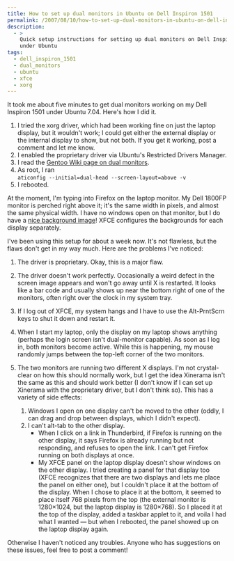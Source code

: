 ```yaml
---
title: How to set up dual monitors in Ubuntu on Dell Inspiron 1501
permalink: /2007/08/10/how-to-set-up-dual-monitors-in-ubuntu-on-dell-inspiron-1501/
description:
  - >
    Quick setup instructions for setting up dual monitors on Dell Inspiron 1501
    under Ubuntu
tags:
  - dell_inspiron_1501
  - dual_monitors
  - ubuntu
  - xfce
  - xorg
---
```

It took me about five minutes to get dual monitors working on my Dell Inspiron 1501 under Ubuntu 7.04. Here's how I did it.

1.  I tried the xorg driver, which had been working fine on just the laptop display, but it wouldn't work; I could get either the external display or the internal display to show, but not both. If you get it working, post a comment and let me know.
2.  I enabled the proprietary driver via Ubuntu's Restricted Drivers Manager.
3.  I read the [Gentoo Wiki page on dual monitors][1].
4.  As root, I ran  
    `aticonfig --initial=dual-head --screen-layout=above -v`
5.  I rebooted.

At the moment, I'm typing into Firefox on the laptop monitor. My Dell 1800FP monitor is perched right above it; it's the same width in pixels, and almost the same physical width. I have no windows open on that monitor, but I do have a [nice background image][2]! XFCE configures the backgrounds for each display separately.

I've been using this setup for about a week now. It's not flawless, but the flaws don't get in my way much. Here are the problems I've noticed:

1.  The driver is proprietary. Okay, this is a major flaw.
2.  The driver doesn't work perfectly. Occasionally a weird defect in the screen image appears and won't go away until X is restarted. It looks like a bar code and usually shows up near the bottom right of one of the monitors, often right over the clock in my system tray.
3.  If I log out of XFCE, my system hangs and I have to use the Alt-PrntScrn keys to shut it down and restart it.
4.  When I start my laptop, only the display on my laptop shows anything (perhaps the login screen isn't dual-monitor capable). As soon as I log in, both monitors become active. While this is happening, my mouse randomly jumps between the top-left corner of the two monitors.
5.  The two monitors are running two different X displays. I'm not crystal-clear on how this should normally work, but I get the idea Xinerama isn't the same as this and should work better (I don't know if I can set up Xinerama with the proprietary driver, but I don't think so). This has a variety of side effects: 
    1.  Windows I open on one display can't be moved to the other (oddly, I can drag and drop between displays, which I didn't expect).
    2.  I can't alt-tab to the other display. 
        *   When I click on a link in Thunderbird, if Firefox is running on the other display, it says Firefox is already running but not responding, and refuses to open the link. I can't get Firefox running on both displays at once.
        *   My XFCE panel on the laptop display doesn't show windows on the other display. I tried creating a panel for that display too (XFCE recognizes that there are two displays and lets me place the panel on either one), but I couldn't place it at the bottom of the display. When I chose to place it at the bottom, it seemed to place itself 768 pixels from the top (the external monitor is 1280&#215;1024, but the laptop display is 1280&#215;768). So I placed it at the top of the display, added a taskbar applet to it, and voila I had what I wanted &#8212; but when I rebooted, the panel showed up on the laptop display again.</ol> 
    
    Otherwise I haven't noticed any troubles. Anyone who has suggestions on these issues, feel free to post a comment!

 [1]: http://gentoo-wiki.com/HOWTO_Dual_Monitors
 [2]: http://www.deviantart.com/deviation/55040068/
